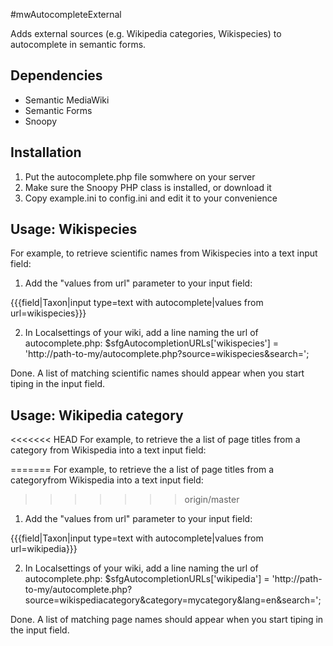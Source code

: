 #mwAutocompleteExternal

Adds external sources (e.g. Wikipedia categories, Wikispecies) to autocomplete in semantic forms.

## Dependencies
* Semantic MediaWiki
* Semantic Forms
* Snoopy

## Installation
1. Put the autocomplete.php file somwhere on your server
2. Make sure the Snoopy PHP class is installed, or download it
3. Copy example.ini to config.ini and edit it to your convenience

## Usage: Wikispecies
For example, to retrieve scientific names from Wikispecies into a text input field:
1. Add the "values from url" parameter to your input field:

 {{{field|Taxon|input type=text with autocomplete|values from url=wikispecies}}}
 
2. In Localsettings of your wiki, add a line naming the url of autocomplete.php:
 $sfgAutocompletionURLs['wikispecies'] = 'http://path-to-my/autocomplete.php?source=wikispecies&search=<substr>'; 
 
Done. A list of matching scientific names should appear when you start tiping in the input field.

## Usage: Wikipedia category
<<<<<<< HEAD
For example, to retrieve the a list of page titles from a category from Wikispedia into a text input field:

=======
For example, to retrieve the a list of page titles from a categoryfrom Wikispedia into a text input field:
>>>>>>> origin/master
1. Add the "values from url" parameter to your input field:

 {{{field|Taxon|input type=text with autocomplete|values from url=wikipedia}}}
 
2. In Localsettings of your wiki, add a line naming the url of autocomplete.php:
 $sfgAutocompletionURLs['wikipedia'] = 'http://path-to-my/autocomplete.php?source=wikispediacategory&category=mycategory&lang=en&search=<substr>'; 
 
Done. A list of matching page names should appear when you start tiping in the input field.